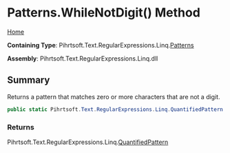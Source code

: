 # Patterns\.WhileNotDigit\(\) Method

[Home](../../../../../../README.md)

**Containing Type**: Pihrtsoft\.Text\.RegularExpressions\.Linq\.[Patterns](../README.md)

**Assembly**: Pihrtsoft\.Text\.RegularExpressions\.Linq\.dll

## Summary

Returns a pattern that matches zero or more characters that are not a digit\.

```csharp
public static Pihrtsoft.Text.RegularExpressions.Linq.QuantifiedPattern WhileNotDigit()
```

### Returns

Pihrtsoft\.Text\.RegularExpressions\.Linq\.[QuantifiedPattern](../../QuantifiedPattern/README.md)


